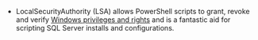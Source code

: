 * LocalSecurityAuthority (LSA) allows PowerShell scripts to grant, revoke and verify [Windows privileges and rights](https://learn.microsoft.com/en-us/sql/database-engine/configure-windows/configure-windows-service-accounts-and-permissions?view=sql-server-ver17#Windows) and is a fantastic aid for scripting SQL Server installs and configurations.
